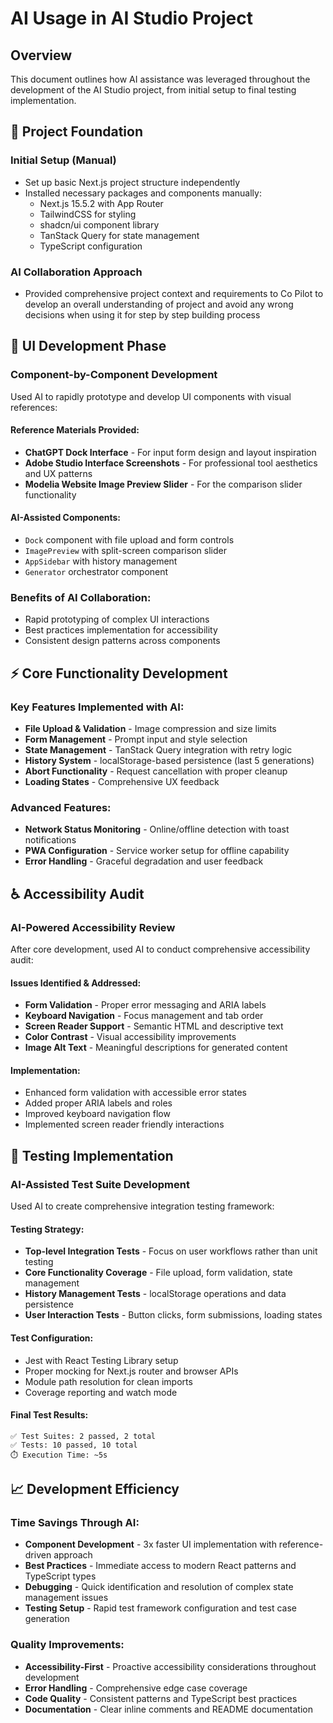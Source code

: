 # AI Usage in AI Studio Project

## Overview

This document outlines how AI assistance was leveraged throughout the development of the AI Studio project, from initial setup to final testing implementation.

## 🚀 Project Foundation

### Initial Setup (Manual)

-  Set up basic Next.js project structure independently
-  Installed necessary packages and components manually:
   -  Next.js 15.5.2 with App Router
   -  TailwindCSS for styling
   -  shadcn/ui component library
   -  TanStack Query for state management
   -  TypeScript configuration

### AI Collaboration Approach

-  Provided comprehensive project context and requirements to Co Pilot to develop an overall understanding of project and avoid any wrong decisions when using it for step by step building process


## 🎨 UI Development Phase

### Component-by-Component Development

Used AI to rapidly prototype and develop UI components with visual references:

#### Reference Materials Provided:

-  **ChatGPT Dock Interface** - For input form design and layout inspiration
-  **Adobe Studio Interface Screenshots** - For professional tool aesthetics and UX patterns
-  **Modelia Website Image Preview Slider** - For the comparison slider functionality

#### AI-Assisted Components:

-  `Dock` component with file upload and form controls
-  `ImagePreview` with split-screen comparison slider
-  `AppSidebar` with history management
-  `Generator` orchestrator component

### Benefits of AI Collaboration:

-  Rapid prototyping of complex UI interactions
-  Best practices implementation for accessibility
-  Consistent design patterns across components

## ⚡ Core Functionality Development

### Key Features Implemented with AI:

-  **File Upload & Validation** - Image compression and size limits
-  **Form Management** - Prompt input and style selection
-  **State Management** - TanStack Query integration with retry logic
-  **History System** - localStorage-based persistence (last 5 generations)
-  **Abort Functionality** - Request cancellation with proper cleanup
-  **Loading States** - Comprehensive UX feedback

### Advanced Features:

-  **Network Status Monitoring** - Online/offline detection with toast notifications
-  **PWA Configuration** - Service worker setup for offline capability
-  **Error Handling** - Graceful degradation and user feedback

## ♿ Accessibility Audit

### AI-Powered Accessibility Review

After core development, used AI to conduct comprehensive accessibility audit:

#### Issues Identified & Addressed:

-  **Form Validation** - Proper error messaging and ARIA labels
-  **Keyboard Navigation** - Focus management and tab order
-  **Screen Reader Support** - Semantic HTML and descriptive text
-  **Color Contrast** - Visual accessibility improvements
-  **Image Alt Text** - Meaningful descriptions for generated content

#### Implementation:

-  Enhanced form validation with accessible error states
-  Added proper ARIA labels and roles
-  Improved keyboard navigation flow
-  Implemented screen reader friendly interactions

## 🧪 Testing Implementation

### AI-Assisted Test Suite Development

Used AI to create comprehensive integration testing framework:

#### Testing Strategy:

-  **Top-level Integration Tests** - Focus on user workflows rather than unit testing
-  **Core Functionality Coverage** - File upload, form validation, state management
-  **History Management Tests** - localStorage operations and data persistence
-  **User Interaction Tests** - Button clicks, form submissions, loading states

#### Test Configuration:

-  Jest with React Testing Library setup
-  Proper mocking for Next.js router and browser APIs
-  Module path resolution for clean imports
-  Coverage reporting and watch mode

#### Final Test Results:

```
✅ Test Suites: 2 passed, 2 total
✅ Tests: 10 passed, 10 total
⏱️ Execution Time: ~5s
```

## 📈 Development Efficiency

### Time Savings Through AI:

-  **Component Development** - 3x faster UI implementation with reference-driven approach
-  **Best Practices** - Immediate access to modern React patterns and TypeScript types
-  **Debugging** - Quick identification and resolution of complex state management issues
-  **Testing Setup** - Rapid test framework configuration and test case generation

### Quality Improvements:

-  **Accessibility-First** - Proactive accessibility considerations throughout development
-  **Error Handling** - Comprehensive edge case coverage
-  **Code Quality** - Consistent patterns and TypeScript best practices
-  **Documentation** - Clear inline comments and README documentation
